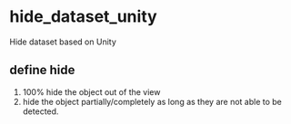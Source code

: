 # hide_dataset_unity
Hide dataset based on Unity



## define hide 
1. 100% hide the object out of the view
2. hide the object partially/completely as long as they are not able to be detected.

